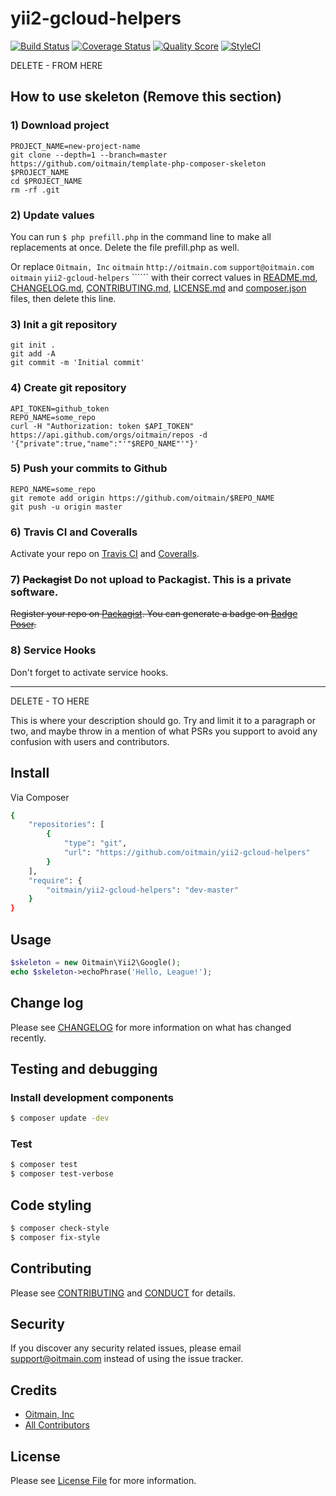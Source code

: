 # yii2-gcloud-helpers

[![Build Status][ico-build]][link-build]
[![Coverage Status][ico-coverage]][link-coverage]
[![Quality Score][ico-code-quality]][link-code-quality]
[![StyleCI][ico-style]][link-style]

DELETE - FROM HERE

## How to use skeleton (Remove this section)

### 1) Download project

```
PROJECT_NAME=new-project-name
git clone --depth=1 --branch=master https://github.com/oitmain/template-php-composer-skeleton $PROJECT_NAME
cd $PROJECT_NAME
rm -rf .git
```

### 2) Update values

You can run `$ php prefill.php` in the command line to make all replacements at once. Delete the file prefill.php as well.

Or replace ```Oitmain, Inc``` ```oitmain``` ```http://oitmain.com``` ```support@oitmain.com``` ```oitmain``` ```yii2-gcloud-helpers``` `````` with their correct values in [README.md](README.md), [CHANGELOG.md](CHANGELOG.md), [CONTRIBUTING.md](CONTRIBUTING.md), [LICENSE.md](LICENSE.md) and [composer.json](composer.json) files, then delete this line. 

### 3) Init a git repository

```
git init .
git add -A
git commit -m 'Initial commit'
```

### 4) Create git repository

```
API_TOKEN=github_token
REPO_NAME=some_repo
curl -H "Authorization: token $API_TOKEN" https://api.github.com/orgs/oitmain/repos -d '{"private":true,"name":"'"$REPO_NAME"'"}'
```

### 5) Push your commits to Github

```
REPO_NAME=some_repo
git remote add origin https://github.com/oitmain/$REPO_NAME
git push -u origin master
```

### 6) Travis CI and Coveralls

Activate your repo on [Travis CI](https://travis-ci.org/) and [Coveralls](https://coveralls.io/).

### 7) ~~Packagist~~ Do not upload to Packagist. This is a private software.

~~Register your repo on [Packagist](https://packagist.org/). You can generate a badge on [Badge Poser](https://poser.pugx.org/).~~

### 8) Service Hooks

Don't forget to activate service hooks.

---
DELETE - TO HERE

This is where your description should go. Try and limit it to a paragraph or two, and maybe throw in a mention of what
PSRs you support to avoid any confusion with users and contributors.

## Install

Via Composer

``` bash
{
    "repositories": [
        {
            "type": "git",
            "url": "https://github.com/oitmain/yii2-gcloud-helpers"
        }
    ],
    "require": {
        "oitmain/yii2-gcloud-helpers": "dev-master"
    }
}
```

## Usage

``` php
$skeleton = new Oitmain\Yii2\Google();
echo $skeleton->echoPhrase('Hello, League!');
```

## Change log

Please see [CHANGELOG](CHANGELOG.md) for more information on what has changed recently.

## Testing and debugging

### Install development components

``` bash
$ composer update -dev
```

### Test

``` bash
$ composer test
$ composer test-verbose
```

## Code styling

``` bash
$ composer check-style
$ composer fix-style
```

## Contributing

Please see [CONTRIBUTING](CONTRIBUTING.md) and [CONDUCT](CONDUCT.md) for details.

## Security

If you discover any security related issues, please email support@oitmain.com instead of using the issue tracker.

## Credits

- [Oitmain, Inc][link-author]
- [All Contributors][link-contributors]

## License

Please see [License File](LICENSE.md) for more information.

[ico-build]: https://scrutinizer-ci.com/g/oitmain/yii2-gcloud-helpers/badges/build.png?b=master
[ico-coverage]: https://scrutinizer-ci.com/g/oitmain/yii2-gcloud-helpers.svg?style=flat-square
[ico-code-quality]: https://scrutinizer-ci.com/g/oitmain/yii2-gcloud-helpers.svg?style=flat-square
[ico-style]: https://styleci.io/repos/

[link-build]: https://travis-ci.com/oitmain/yii2-gcloud-helpers
[link-coverage]: https://scrutinizer-ci.com/g/oitmain/yii2-gcloud-helpers/code-structure
[link-code-quality]: https://scrutinizer-ci.com/g/oitmain/yii2-gcloud-helpers
[link-author]: https://github.com/oitmain
[link-contributors]: ../../contributors
[link-style]: https://styleci.io/repos/
